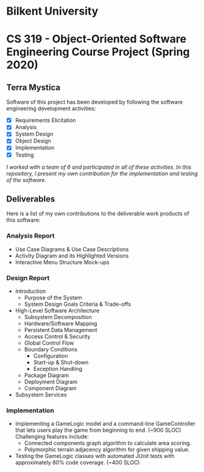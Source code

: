 # Bilkent University
# CS 319 - Object-Oriented Software Engineering Course Project (Spring 2020)

## Terra Mystica

Software of this project has been developed by following the software engineering development activities:
- [x] Requirements Elicitation
- [x] Analysis
- [x] System Design
- [x] Object Design
- [x] Implementation
- [x] Testing

*I worked with a team of 6 and participated in all of these activities. In this repository, I present my own contribution for the implementation and testing of the software.*

## Deliverables

Here is a list of my own contributions to the deliverable work products of this software:

### Analysis Report

- Use Case Diagrams & Use Case Descriptions
- Activity Diagram and its Highlighted Versions
- Interactive Menu Structure Mock-ups

### Design Report

- Introduction
  - Purpose of the System
  - System Design Goals Criteria & Trade-offs
- High-Level Software Architecture
  - Subsystem Decomposition
  - Hardware/Software Mapping
  - Persistent Data Management
  - Access Control & Security
  - Global Control Flow
  - Boundary Conditions
    - Configuration
    - Start-up & Shut-down
    - Exception Handling
  - Package Diagram
  - Deployment Diagram
  - Component Diagram
- Subsystem Services

### Implementation

- Implementing a GameLogic model and a command-line GameController that lets users play the game from beginning to end. (~900 SLOC)
  Challenging features include:
  - Connected components graph algorithm to calculate area scoring.
  - Polymorphic terrain adjacency algorithm for given shipping value.
- Testing the GameLogic classes with automated JUnit tests with approximately 80% code coverage. (~400 SLOC)